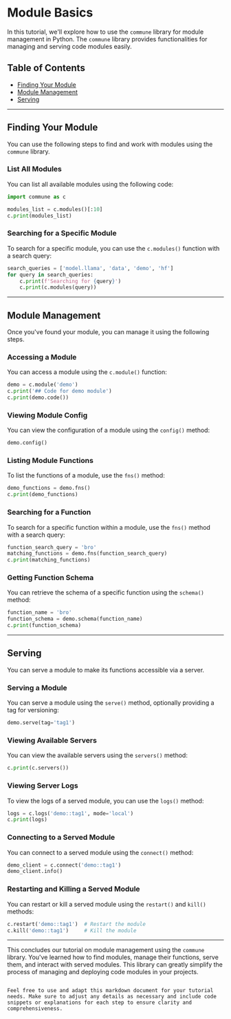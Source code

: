 # Module Basics

In this tutorial, we'll explore how to use the `commune` library for module management in Python. The `commune` library provides functionalities for managing and serving code modules easily.

## Table of Contents
- [Finding Your Module](#finding-your-module)
- [Module Management](#module-management)
- [Serving](#serving)

---

## Finding Your Module

You can use the following steps to find and work with modules using the `commune` library.

### List All Modules
You can list all available modules using the following code:

```python
import commune as c

modules_list = c.modules()[:10]
c.print(modules_list)
```

### Searching for a Specific Module
To search for a specific module, you can use the `c.modules()` function with a search query:

```python
search_queries = ['model.llama', 'data', 'demo', 'hf']
for query in search_queries:
    c.print(f'Searching for {query}')
    c.print(c.modules(query))
```

---

## Module Management

Once you've found your module, you can manage it using the following steps.

### Accessing a Module
You can access a module using the `c.module()` function:

```python
demo = c.module('demo')
c.print('## Code for demo module')
c.print(demo.code())
```

### Viewing Module Config
You can view the configuration of a module using the `config()` method:

```python
demo.config()
```

### Listing Module Functions
To list the functions of a module, use the `fns()` method:

```python
demo_functions = demo.fns()
c.print(demo_functions)
```

### Searching for a Function
To search for a specific function within a module, use the `fns()` method with a search query:

```python
function_search_query = 'bro'
matching_functions = demo.fns(function_search_query)
c.print(matching_functions)
```

### Getting Function Schema
You can retrieve the schema of a specific function using the `schema()` method:

```python
function_name = 'bro'
function_schema = demo.schema(function_name)
c.print(function_schema)
```

---

## Serving

You can serve a module to make its functions accessible via a server.

### Serving a Module
You can serve a module using the `serve()` method, optionally providing a tag for versioning:

```python
demo.serve(tag='tag1')
```

### Viewing Available Servers
You can view the available servers using the `servers()` method:

```python
c.print(c.servers())
```

### Viewing Server Logs
To view the logs of a served module, you can use the `logs()` method:

```python
logs = c.logs('demo::tag1', mode='local')
c.print(logs)
```

### Connecting to a Served Module
You can connect to a served module using the `connect()` method:

```python
demo_client = c.connect('demo::tag1')
demo_client.info()
```

### Restarting and Killing a Served Module
You can restart or kill a served module using the `restart()` and `kill()` methods:

```python
c.restart('demo::tag1')  # Restart the module
c.kill('demo::tag1')     # Kill the module
```

---


This concludes our tutorial on module management using the `commune` library. You've learned how to find modules, manage their functions, serve them, and interact with served modules. This library can greatly simplify the process of managing and deploying code modules in your projects.
```

Feel free to use and adapt this markdown document for your tutorial needs. Make sure to adjust any details as necessary and include code snippets or explanations for each step to ensure clarity and comprehensiveness.